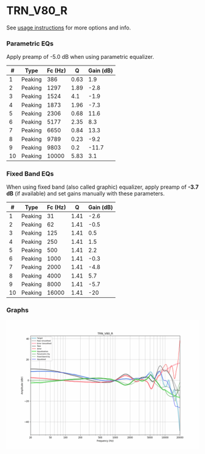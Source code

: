 # TRN_V80_R
See [usage instructions](https://github.com/jaakkopasanen/AutoEq#usage) for more options and info.

### Parametric EQs
Apply preamp of -5.0 dB when using parametric equalizer.

|   # | Type    |   Fc (Hz) |    Q |   Gain (dB) |
|-----|---------|-----------|------|-------------|
|   1 | Peaking |       386 | 0.63 |         1.9 |
|   2 | Peaking |      1297 | 1.89 |        -2.8 |
|   3 | Peaking |      1524 | 4.1  |        -1.9 |
|   4 | Peaking |      1873 | 1.96 |        -7.3 |
|   5 | Peaking |      2306 | 0.68 |        11.6 |
|   6 | Peaking |      5177 | 2.35 |         8.3 |
|   7 | Peaking |      6650 | 0.84 |        13.3 |
|   8 | Peaking |      9789 | 0.23 |        -9.2 |
|   9 | Peaking |      9803 | 0.2  |       -11.7 |
|  10 | Peaking |     10000 | 5.83 |         3.1 |

### Fixed Band EQs
When using fixed band (also called graphic) equalizer, apply preamp of **-3.7 dB** (if available) and set gains manually with these parameters.

|   # | Type    |   Fc (Hz) |    Q |   Gain (dB) |
|-----|---------|-----------|------|-------------|
|   1 | Peaking |        31 | 1.41 |        -2.6 |
|   2 | Peaking |        62 | 1.41 |        -0.5 |
|   3 | Peaking |       125 | 1.41 |         0.5 |
|   4 | Peaking |       250 | 1.41 |         1.5 |
|   5 | Peaking |       500 | 1.41 |         2.2 |
|   6 | Peaking |      1000 | 1.41 |        -0.3 |
|   7 | Peaking |      2000 | 1.41 |        -4.8 |
|   8 | Peaking |      4000 | 1.41 |         5.7 |
|   9 | Peaking |      8000 | 1.41 |        -5.7 |
|  10 | Peaking |     16000 | 1.41 |       -20   |

### Graphs
![](./TRN_V80_R.png)
